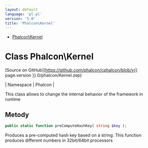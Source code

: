 ```yaml
---
layout: default
language: 'pl-pl'
version: '5.0'
title: 'Phalcon\Kernel'
---
```


* [Phalcon\Kernel](#kernel)

<h1 id="kernel">Class Phalcon\Kernel</h1>

[Source on GitHub](https://github.com/phalcon/cphalcon/blob/v{{ page.version }}.0/phalcon/Kernel.zep)

| Namespace  | Phalcon |

This class allows to change the internal behavior of the framework in runtime


## Metody

```php
public static function preComputeHashKey( string $key );
```
Produces a pre-computed hash key based on a string. This function produces different numbers in 32bit/64bit processors


